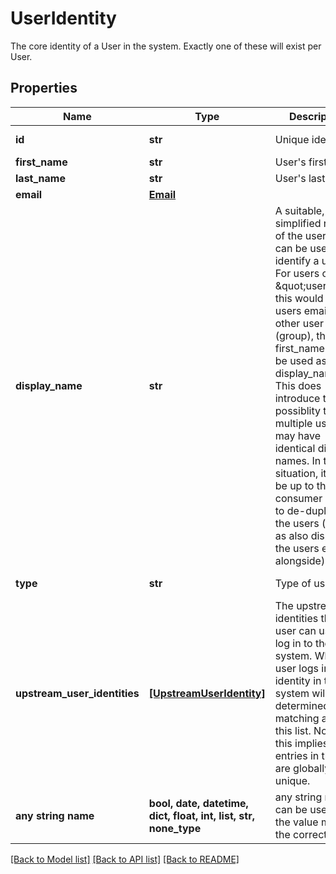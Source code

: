 # UserIdentity

The core identity of a User in the system. Exactly one of these will exist per User.

## Properties
Name | Type | Description | Notes
------------ | ------------- | ------------- | -------------
**id** | **str** | Unique identifier | [optional] [readonly] 
**first_name** | **str** | User&#39;s first name | [optional] 
**last_name** | **str** | User&#39;s last name | [optional] 
**email** | [**Email**](Email.md) |  | [optional] 
**display_name** | **str** | A suitable, simplified name of the user that can be used to identify a user. For users of type \&quot;user\&quot;, this would be the users email. For other user types (group), the first_name would be used as the display_name. This does introduce the possiblity that multiple users may have identical display names. In this situation, it would be up to the consumer of this to de-duplicate the users (such as also display the users email alongside).  | [optional] [readonly] 
**type** | **str** | Type of user | [optional] [readonly] 
**upstream_user_identities** | [**[UpstreamUserIdentity]**](UpstreamUserIdentity.md) | The upstream identities this user can use to log in to the system. When a user logs in, their identity in this system will be determined by matching against this list. Note that this implies that entries in this list are globally unique.  | [optional] [readonly] 
**any string name** | **bool, date, datetime, dict, float, int, list, str, none_type** | any string name can be used but the value must be the correct type | [optional]

[[Back to Model list]](../README.md#documentation-for-models) [[Back to API list]](../README.md#documentation-for-api-endpoints) [[Back to README]](../README.md)


